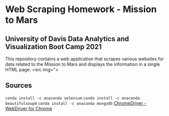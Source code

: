 # Web Scraping Homework - Mission to Mars
## University of Davis Data Analytics and Visualization Boot Camp 2021
This repository contains a web application that scrapes various websites for data related to the Mission to Mars and displays the information in a single HTML page. 
<src img=">
## 


## Sources
`conda install -c anaconda selenium`
`conda install -c anaconda beautifulsoup4`
`conda install -c anaconda mongodb`
[ChromeDriver - WebDriver for Chrome](https://chromedriver.chromium.org/downloads)